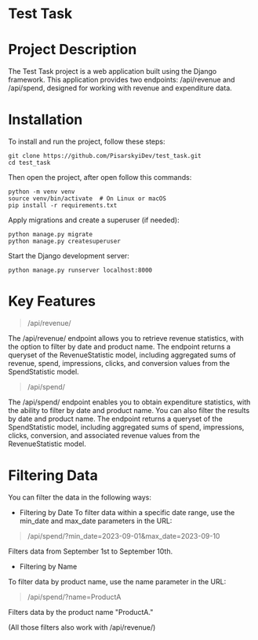# Test Task

# Project Description 
 The Test Task project is a web application built using the Django framework. This application provides two endpoints: /api/revenue and /api/spend, designed for working with revenue and expenditure data.

# Installation
 To install and run the project, follow these steps:
```shell 
git clone https://github.com/PisarskyiDev/test_task.git
cd test_task
```
 Then open the project, after open follow this commands:
```shell 
python -m venv venv
source venv/bin/activate  # On Linux or macOS
pip install -r requirements.txt
```
 Apply migrations and create a superuser (if needed):
```shell
python manage.py migrate
python manage.py createsuperuser
```
 Start the Django development server:
```shell
python manage.py runserver localhost:8000
```

# Key Features

>/api/revenue/

The /api/revenue/ endpoint allows you to retrieve revenue statistics, with the option to filter by date and product name. The endpoint returns a queryset of the RevenueStatistic model, including aggregated sums of revenue, spend, impressions, clicks, and conversion values from the SpendStatistic model.

>/api/spend/

The /api/spend/ endpoint enables you to obtain expenditure statistics, with the ability to filter by date and product name. You can also filter the results by date and product name. The endpoint returns a queryset of the SpendStatistic model, including aggregated sums of spend, impressions, clicks, conversion, and associated revenue values from the RevenueStatistic model.

# Filtering Data
You can filter the data in the following ways:

* Filtering by Date
To filter data within a specific date range, use the min_date and max_date parameters in the URL:
> /api/spend/?min_date=2023-09-01&max_date=2023-09-10

Filters data from September 1st to September 10th.

* Filtering by Name

To filter data by product name, use the name parameter in the URL:

> /api/spend/?name=ProductA 

Filters data by the product name "ProductA."

(All those filters also work with /api/revenue/)


